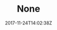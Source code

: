 ---
title: 'None'
draft: false
path: 04-the-atlantic-ocean/_NIC0670.JPG
description: ''
date: 2017-11-24T14:02:38Z
location: None
size: 6000x4000
catergory: the-atlantic-ocean
--- 